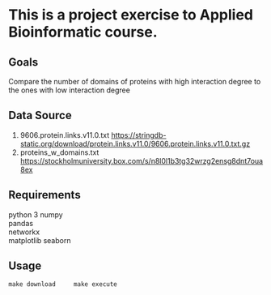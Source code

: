 # This is a project exercise to Applied Bioinformatic course.

## Goals 
Compare the number of domains of proteins with high interaction degree to the ones with low interaction degree 

## Data Source
1. 9606.protein.links.v11.0.txt
https://stringdb-static.org/download/protein.links.v11.0/9606.protein.links.v11.0.txt.gz
2. proteins_w_domains.txt 
https://stockholmuniversity.box.com/s/n8l0l1b3tg32wrzg2ensg8dnt7oua8ex

## Requirements
python 3 
numpy  
pandas  
networkx  
matplotlib 
seaborn 

## Usage
`
make download    
make execute
`
